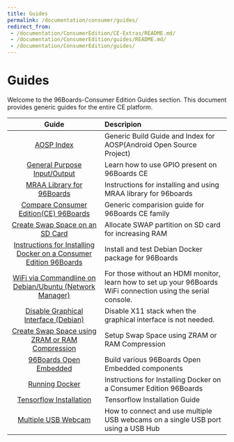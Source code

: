 ```yaml
---
title: Guides
permalink: /documentation/consumer/guides/
redirect_from:
 - /documentation/ConsumerEdition/CE-Extras/README.md/
 - /documentation/ConsumerEdition/guides/README.md/
 - /documentation/ConsumerEdition/guides/
---
```


# Guides

Welcome to the 96Boards-Consumer Edition Guides section. This document provides generic guides for the entire CE platform.

| Guide                                                                             | Descripion                                                                                                     |
|:---------------------------------------------------------------------------------:|:---------------------------------------------------------------------------------------------------------------|
| [AOSP Index](aosp-index.md)                                                       | Generic Build Guide and Index for AOSP(Android Open Source Project)
| [General Purpose Input/Output](gpio.md)                                           | Learn how to use GPIO present on 96Boards CE                                                                   |
| [MRAA Library for 96Boards](mraa/)                                                | Instructions for installing and using MRAA library for 96boards                                                |
| [Compare Consumer Edition(CE) 96Boards](compare_96boards_ce.md)                   | Generic comparision guide for 96Boards CE family                                                               |
| [Create Swap Space on an SD Card](sd_swapspace.md)                                | Allocate SWAP partition on SD card for increasing RAM                                                          |
| [Instructions for Installing Docker on a Consumer Edition 96Boards](docker_ce.md) | Install and test Debian Docker package for 96Boards                                                            |
| [WiFi via Commandline on Debian/Ubuntu (Network Manager)](wifi_commandline.md)    | For those without an HDMI monitor, learn how to set up your 96Boards WiFi connection using the serial console. |
| [Disable Graphical Interface (Debian)](disable_gui.md)                            | Disable X11 stack when the graphical interface is not needed.                                                  |
| [Create Swap Space using ZRAM or RAM Compression](zram_swapspace.md)              | Setup Swap Space using ZRAM or RAM Compression                                                                 |
| [96Boards Open Embedded](open_embedded.md)                                        | Build various 96Boards Open Embedded components                                                                |
| [Running Docker](docker_ce.md)                                                    | Instructions for Installing Docker on a Consumer Edition 96Boards                                              |
| [Tensorflow Installation](tensorflow-installation.md)                             | Tensorflow Installation Guide                                                                                  |
| [Multiple USB Webcam](multi-usb-camera.md)                                        | How to connect and use multiple USB webcams on a single USB port using a USB Hub                               |
